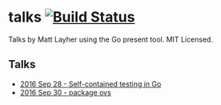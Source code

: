talks [![Build Status](https://travis-ci.org/mdlayher/talks.svg?branch=master)](https://travis-ci.org/mdlayher/talks)
=====

Talks by Matt Layher using the Go present tool.  MIT Licensed.

Talks
-----
- [2016 Sep 28 - Self-contained testing in Go](http://go-talks.appspot.com/github.com/mdlayher/talks/self-contained-testing-in-go.slide)
- [2016 Sep 30 - package ovs](http://go-talks.appspot.com/github.com/mdlayher/talks/package-ovs.slide)
